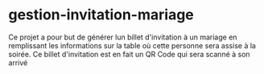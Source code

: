 # gestion-invitation-mariage
Ce projet a pour but de générer lun billet d'invitation à un mariage en remplissant les informations sur la table où cette personne sera assise à la soirée. Ce billet d'invitation est en fait un QR Code qui sera scanné à son arrivé

